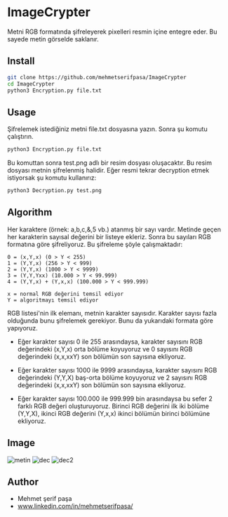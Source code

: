 # ImageCrypter

Metni RGB formatında şifreleyerek pixelleri resmin içine entegre eder. Bu sayede metin görselde saklanır.


## Install
```bash
git clone https://github.com/mehmetserifpasa/ImageCrypter
cd ImageCrypter
python3 Encryption.py file.txt
```

## Usage
Şifrelemek istediğiniz metni file.txt dosyasına yazın. Sonra şu komutu çalıştırın.
```bash
python3 Encryption.py file.txt
```
Bu komuttan sonra test.png adlı bir resim dosyası oluşacaktır. Bu resim dosyası metnin şifrelenmiş halidir. Eğer resmi tekrar decryption etmek istiyorsak şu komutu kullanırız:
```bash
python3 Decryption.py test.png 
```
## Algorithm

Her karaktere (örnek: a,b,c,&,5 vb.) atanmış bir sayı vardır. Metinde geçen her karakterin sayısal değerini bir listeye ekleriz. Sonra bu sayıları RGB formatına göre şifreliyoruz. Bu şifreleme şöyle çalışmaktadır:

```
0 = (x,Y,x) (0 > Y < 255)
1 = (Y,Y,x) (256 > Y < 999)
2 = (Y,Y,x) (1000 > Y < 9999)
3 = (Y,Y,Yxx) (10.000 > Y < 99.999)
4 = (Y,Y,x) + (Y,x,x) (100.000 > Y < 999.999)
```
```
x = normal RGB değerini temsil ediyor
Y = algoritmayı temsil ediyor
```
RGB listesi'nin ilk elemanı, metnin karakter sayısıdır. Karakter sayısı fazla olduğunda bunu şifrelemek gerekiyor. Bunu da yukarıdaki formata göre yapıyoruz.

* Eğer karakter sayısı 0 ile 255 arasındaysa, karakter sayısını RGB değerindeki (x,Y,x) orta bölüme koyuyoruz ve 0 sayısını RGB değerindeki (x,x,xxY) son bölümün son sayısına ekliyoruz.

* Eğer karakter sayısı 1000 ile 9999 arasındaysa, karakter sayısını RGB değerindeki (Y,Y,X) baş-orta bölüme koyuyoruz ve 2 sayısını RGB değerindeki (x,x,xxY) son bölümün son sayısına ekliyoruz.

* Eğer karakter sayısı 100.000 ile 999.999 bin arasındaysa bu sefer 2 farklı RGB değeri oluşturuyoruz. Birinci RGB değerini ilk iki bölüme (Y,Y,X), ikinci RGB değerini (Y,x,x) ikinci bölümün birinci bölümüne ekliyoruz.
## Image
![metin](https://user-images.githubusercontent.com/25556230/102828616-2d8a8280-43f6-11eb-88d2-1f0eeb284c72.png)
![dec](https://user-images.githubusercontent.com/25556230/102828611-2b282880-43f6-11eb-990c-2226cc09320f.png)
![dec2](https://user-images.githubusercontent.com/25556230/102828615-2c595580-43f6-11eb-8086-4656847b2ed0.png)
## Author
* Mehmet şerif paşa
* www.linkedin.com/in/mehmetserifpasa/




